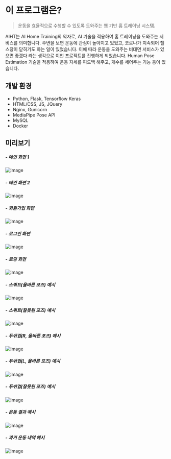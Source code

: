# 이 프로그램은?
> 운동을 효율적으로 수행할 수 있도록 도와주는 웹 기반 홈 트레이닝 시스템.

AIHT는 AI Home Training의 약자로, AI 기술을 적용하여 홈 트레이닝을 도와주는 서비스를 의미합니다. 주변을 보면 운동에 관심이 높아지고 있었고, 코로나가 지속되어 헬스장이 닫히기도 하는 일이 있었습니다. 이에 따라 운동을 도와주는 비대면 서비스가 있으면 좋겠다 라는 생각으로 이번 프로젝트를 진행하게 되었습니다. Human Pose Estimation 기술을 적용하여 운동 자세를 피드백 해주고, 개수를 세어주는 기능 등이 있습니다.

## 개발 환경
- Python, Flask, Tensorflow Keras
- HTML/CSS, JS, JQuery
- Nginx, Gunicorn
- MediaPipe Pose API
- MySQL
- Docker

## 미리보기
##### - 메인 화면 1
![image](https://user-images.githubusercontent.com/59381113/168851013-dfc1b799-71cc-4a2b-b907-fd239a41a7f4.png)

##### - 메인 화면 2
![image](https://user-images.githubusercontent.com/59381113/168852718-0304e13e-ec4c-48d4-8134-975d00cf3d07.png)

##### - 회원가입 화면
![image](https://user-images.githubusercontent.com/59381113/168852878-6de7c87a-05be-44ee-9e37-d8ae94bd167e.png)

##### - 로그인 화면
![image](https://user-images.githubusercontent.com/59381113/168852787-15149abe-527d-4a4a-b776-69cf393a1329.png)

##### - 로딩 화면
![image](https://user-images.githubusercontent.com/59381113/168852920-7d8bd18b-c39e-45c3-bda5-18fb708061f2.png)

##### - 스쿼트(올바른 포즈) 예시
![image](https://user-images.githubusercontent.com/59381113/168853040-ed9fba3f-0dff-4c10-9c0c-961850f22ac1.png)

##### - 스쿼트(잘못된 포즈) 예시
![image](https://user-images.githubusercontent.com/59381113/168853116-7204d55e-17b3-4675-ade3-a98c5c5338bb.png)

##### - 푸쉬업(R, 올바른 포즈) 예시
![image](https://user-images.githubusercontent.com/59381113/168853174-a77bd4db-0e31-422b-82e5-01f6a9c3a898.png)

##### - 푸쉬업(L, 올바른 포즈) 예시
![image](https://user-images.githubusercontent.com/59381113/168853239-7d275c84-0779-4313-89c0-49e1c4523630.png)

##### - 푸쉬업(잘못된 포즈) 예시
![image](https://user-images.githubusercontent.com/59381113/168853317-806f7ccf-0022-470c-8d40-455756cf9ae1.png)

##### - 운동 결과 예시
![image](https://user-images.githubusercontent.com/59381113/168853368-59453eb4-3daf-4661-b3d3-0335f1032c20.png)

##### - 과거 운동 내역 예시
![image](https://user-images.githubusercontent.com/59381113/168853437-6484a4d7-ee6a-4d1d-96b5-64f9805b6db2.png)
